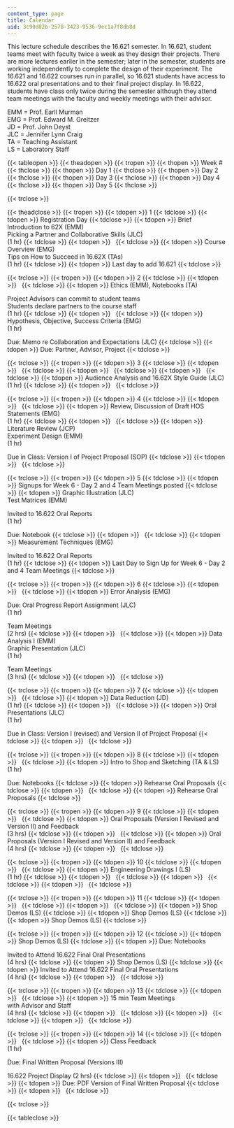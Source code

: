 ```yaml
---
content_type: page
title: Calendar
uid: 3c90d82b-2578-3423-9536-9ec1a7f8db8d
---
```


This lecture schedule describes the 16.621 semester. In 16.621, student teams meet with faculty twice a week as they design their projects. There are more lectures earlier in the semester; later in the semester, students are working independently to complete the design of their experiment. The 16.621 and 16.622 courses run in parallel, so 16.621 students have access to 16.622 oral presentations and to their final project display. In 16.622, students have class only twice during the semester although they attend team meetings with the faculty and weekly meetings with their advisor.

EMM = Prof. Earll Murman  
EMG = Prof. Edward M. Greitzer  
JD = Prof. John Deyst  
JLC = Jennifer Lynn Craig  
TA = Teaching Assistant  
LS = Laboratory Staff

{{< tableopen >}}
{{< theadopen >}}
{{< tropen >}}
{{< thopen >}}
Week #
{{< thclose >}}
{{< thopen >}}
Day 1
{{< thclose >}}
{{< thopen >}}
Day 2
{{< thclose >}}
{{< thopen >}}
Day 3
{{< thclose >}}
{{< thopen >}}
Day 4
{{< thclose >}}
{{< thopen >}}
Day 5
{{< thclose >}}

{{< trclose >}}

{{< theadclose >}}
{{< tropen >}}
{{< tdopen >}}
1
{{< tdclose >}}
{{< tdopen >}}
Registration Day
{{< tdclose >}}
{{< tdopen >}}
Brief Introduction to 62X (EMM)  
Picking a Partner and Collaborative Skills (JLC)  
(1 hr)
{{< tdclose >}}
{{< tdopen >}}
 
{{< tdclose >}}
{{< tdopen >}}
Course Overview (EMG)  
Tips on How to Succeed in 16.62X (TAs)  
(1 hr)
{{< tdclose >}}
{{< tdopen >}}
Last day to add 16.621
{{< tdclose >}}

{{< trclose >}}
{{< tropen >}}
{{< tdopen >}}
2
{{< tdclose >}}
{{< tdopen >}}
 
{{< tdclose >}}
{{< tdopen >}}
Ethics (EMM), Notebooks (TA)  
  
Project Advisors can commit to student teams  
Students declare partners to the course staff  
(1 hr)
{{< tdclose >}}
{{< tdopen >}}
 
{{< tdclose >}}
{{< tdopen >}}
Hypothesis, Objective, Success Criteria (EMG)  
(1 hr)  
  
Due: Memo re Collaboration and Expectations (JLC)
{{< tdclose >}}
{{< tdopen >}}
Due: Partner, Advisor, Project
{{< tdclose >}}

{{< trclose >}}
{{< tropen >}}
{{< tdopen >}}
3
{{< tdclose >}}
{{< tdopen >}}
 
{{< tdclose >}}
{{< tdopen >}}
 
{{< tdclose >}}
{{< tdopen >}}
 
{{< tdclose >}}
{{< tdopen >}}
Audience Analysis and 16.62X Style Guide (JLC)  
(1 hr)
{{< tdclose >}}
{{< tdopen >}}
 
{{< tdclose >}}

{{< trclose >}}
{{< tropen >}}
{{< tdopen >}}
4
{{< tdclose >}}
{{< tdopen >}}
 
{{< tdclose >}}
{{< tdopen >}}
Review, Discussion of Draft HOS Statements (EMG)  
(1 hr)
{{< tdclose >}}
{{< tdopen >}}
 
{{< tdclose >}}
{{< tdopen >}}
Literature Review (JCP)  
Experiment Design (EMM)  
(1 hr)  
  
Due in Class: Version I of Project Proposal (SOP)
{{< tdclose >}}
{{< tdopen >}}
 
{{< tdclose >}}

{{< trclose >}}
{{< tropen >}}
{{< tdopen >}}
5
{{< tdclose >}}
{{< tdopen >}}
Signups for Week 6 - Day 2 and 4 Team Meetings posted
{{< tdclose >}}
{{< tdopen >}}
Graphic Illustration (JLC)  
Test Matrices (EMM)  
  
Invited to 16.622 Oral Reports  
(1 hr)  
  
Due: Notebook
{{< tdclose >}}
{{< tdopen >}}
 
{{< tdclose >}}
{{< tdopen >}}
Measurement Techniques (EMG)  
  
Invited to 16.622 Oral Reports  
(1 hr)
{{< tdclose >}}
{{< tdopen >}}
Last Day to Sign Up for Week 6 - Day 2 and 4 Team Meetings
{{< tdclose >}}

{{< trclose >}}
{{< tropen >}}
{{< tdopen >}}
6
{{< tdclose >}}
{{< tdopen >}}
 
{{< tdclose >}}
{{< tdopen >}}
Error Analysis (EMG)  
  
Due: Oral Progress Report Assignment (JLC)  
(1 hr)  
  
Team Meetings  
(2 hrs)
{{< tdclose >}}
{{< tdopen >}}
 
{{< tdclose >}}
{{< tdopen >}}
Data Analysis I (EMM)  
Graphic Presentation (JLC)  
(1 hr)  
  
Team Meetings  
(3 hrs)
{{< tdclose >}}
{{< tdopen >}}
 
{{< tdclose >}}

{{< trclose >}}
{{< tropen >}}
{{< tdopen >}}
7
{{< tdclose >}}
{{< tdopen >}}
 
{{< tdclose >}}
{{< tdopen >}}
Data Reduction (JD)  
(1 hr)
{{< tdclose >}}
{{< tdopen >}}
 
{{< tdclose >}}
{{< tdopen >}}
Oral Presentations (JLC)  
(1 hr)  
  
Due in Class: Version I (revised) and Version II of Project Proposal
{{< tdclose >}}
{{< tdopen >}}
 
{{< tdclose >}}

{{< trclose >}}
{{< tropen >}}
{{< tdopen >}}
8
{{< tdclose >}}
{{< tdopen >}}
 
{{< tdclose >}}
{{< tdopen >}}
Intro to Shop and Sketching (TA & LS)  
(1 hr)  
  
Due: Notebooks
{{< tdclose >}}
{{< tdopen >}}
Rehearse Oral Proposals
{{< tdclose >}}
{{< tdopen >}}
 
{{< tdclose >}}
{{< tdopen >}}
Rehearse Oral Proposals
{{< tdclose >}}

{{< trclose >}}
{{< tropen >}}
{{< tdopen >}}
9
{{< tdclose >}}
{{< tdopen >}}
 
{{< tdclose >}}
{{< tdopen >}}
Oral Proposals (Version I Revised and Version II) and Feedback  
(3 hrs)
{{< tdclose >}}
{{< tdopen >}}
 
{{< tdclose >}}
{{< tdopen >}}
Oral Proposals (Version I Revised and Version II) and Feedback  
(4 hrs)
{{< tdclose >}}
{{< tdopen >}}
 
{{< tdclose >}}

{{< trclose >}}
{{< tropen >}}
{{< tdopen >}}
10
{{< tdclose >}}
{{< tdopen >}}
 
{{< tdclose >}}
{{< tdopen >}}
Engineering Drawings I (LS)  
(1 hr)
{{< tdclose >}}
{{< tdopen >}}
 
{{< tdclose >}}
{{< tdopen >}}
 
{{< tdclose >}}
{{< tdopen >}}
 
{{< tdclose >}}

{{< trclose >}}
{{< tropen >}}
{{< tdopen >}}
11
{{< tdclose >}}
{{< tdopen >}}
 
{{< tdclose >}}
{{< tdopen >}}
 
{{< tdclose >}}
{{< tdopen >}}
Shop Demos (LS)
{{< tdclose >}}
{{< tdopen >}}
Shop Demos (LS)
{{< tdclose >}}
{{< tdopen >}}
Shop Demos (LS)
{{< tdclose >}}

{{< trclose >}}
{{< tropen >}}
{{< tdopen >}}
12
{{< tdclose >}}
{{< tdopen >}}
Shop Demos (LS)
{{< tdclose >}}
{{< tdopen >}}
Due: Notebooks  
  
Invited to Attend 16.622 Final Oral Presentations  
(4 hrs)
{{< tdclose >}}
{{< tdopen >}}
Shop Demos (LS)
{{< tdclose >}}
{{< tdopen >}}
Invited to Attend 16.622 Final Oral Presentations  
(4 hrs)
{{< tdclose >}}
{{< tdopen >}}
 
{{< tdclose >}}

{{< trclose >}}
{{< tropen >}}
{{< tdopen >}}
13
{{< tdclose >}}
{{< tdopen >}}
 
{{< tdclose >}}
{{< tdopen >}}
15 min Team Meetings  
with Advisor and Staff  
(4 hrs)
{{< tdclose >}}
{{< tdopen >}}
 
{{< tdclose >}}
{{< tdopen >}}
 
{{< tdclose >}}
{{< tdopen >}}
 
{{< tdclose >}}

{{< trclose >}}
{{< tropen >}}
{{< tdopen >}}
14
{{< tdclose >}}
{{< tdopen >}}
 
{{< tdclose >}}
{{< tdopen >}}
Class Feedback  
(1 hr)  
  
Due: Final Written Proposal (Versions III)  
  
16.622 Project Display (2 hrs)
{{< tdclose >}}
{{< tdopen >}}
 
{{< tdclose >}}
{{< tdopen >}}
Due: PDF Version of Final Written Proposal
{{< tdclose >}}
{{< tdopen >}}
 
{{< tdclose >}}

{{< trclose >}}

{{< tableclose >}}